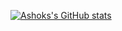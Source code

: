 [![Ashoks's GitHub stats](https://github-readme-stats.vercel.app/api?username=pokhrelashok)](https://github.com/anuraghazra/github-readme-stats)
